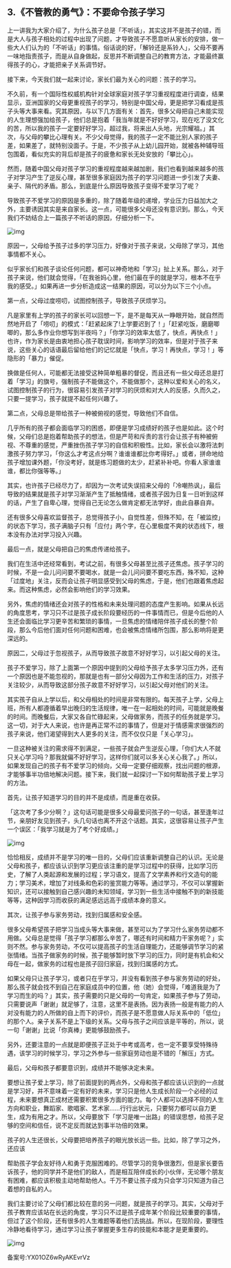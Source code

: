 ## 3.《不管教的勇气》：不要命令孩子学习
上一讲我为大家介绍了，为什么孩子总是「不听话」，其实这并不是孩子的错，而是大人与孩子相处的过程中出现了问题，才导致孩子不愿意听从家长的安排，做一些大人们认为的「不听话」的事情。俗话说的好，「解铃还是系铃人」，父母不要再一味地指责孩子，而是从自身做起，反思并不断调整自己的教育方法，才能最终赢得孩子的心，才能把亲子关系调节好。


接下来，今天我们就一起来讨论，家长们最为关心的问题：孩子的学习。


不久前，有一个国际性权威机构针对全球家庭对孩子学习重视程度进行调查，结果显示，亚洲国家的父母更重视孩子的学习，特别是中国父母，更是把学习看成是孩子头等大事来看。究其原因，与以下几方面有关：首先，很多父母把自己未能实现的人生理想强加给孩子，他们总是抱着「我当年就是不好好学习，现在吃了没文化的苦，所以我的孩子一定要好好学习，超过我，将来出人头地，光宗耀祖。」其次，与父母的攀比心理有关。不少父母觉得，我的孩子一定不能比别人家的孩子差，如果差了，就特别没面子。于是，不少孩子从上幼儿园开始，就被各种辅导班包围着，看似充实的背后却是孩子的疲惫和家长无处安放的「攀比心」。


然而，随着中国父母对孩子学习的重视程度越来越加剧，我们也看到越来越多的孩子对学习产生了逆反心理，甚至很多家庭因为孩子的学习问题进一步引发了夫妻、亲子、隔代的矛盾。那么，到底是什么原因导致孩子变得不爱学习了呢？


导致孩子不爱学习的原因是多重的，除了随着年级的递增，学业压力日益加大之外，主要诱因其实是来自家长。这一点，可能很多父母还没有意识到。那么，今天我们不妨结合上一篇孩子不听话的原因，仔细分析一下。


![img](https://pic2.zhimg.com/v2-eef5339b8fe141ab97f8d71f3ed34a4a.webp)

原因一，父母给予孩子过多的学习压力，好像对于孩子来说，父母除了学习，其他事情都不关心。


似乎家长们和孩子谈论任何问题，都可以神奇地和「学习」扯上关系。那么，对于孩子来说，他们就会觉得，「在我爸妈心里，他们最在乎的就是学习，根本不在乎我的感受。」如果再进一步分析造成这一结果的原因，可以分为以下三个小点。


第一点，父母过度唠叨，试图控制孩子，导致孩子厌烦学习。


凡是家里有上学的孩子的家长可以回想一下，是不是每天从一睁眼开始，就自然而然地开启了「唠叨」的模式：「赶紧起床了!上学要迟到了！」「赶紧吃饭，磨磨唧唧的，那么多作业你想写到半夜吗？」「你学习的效率太低了，快点，再快点！」也许，作为家长是由衷地担心孩子耽误时间，影响学习的效率，但是对于孩子来说，这些关心的话语最后留给他们的记忆就是「快点，学习！再快点，学习！」等隐形的「暴力」催促。


换做是任何人，可能都无法接受这种简单粗暴的督促，而且还有一些父母还总是打着「学习」的旗号，强制孩子不能做这个，不能做那个，这种以爱和关心的名义，试图控制孩子的行为，很容易引发孩子对学习的厌烦和对大人的反感，久而久之，只要一提学习，孩子就提不起任何兴趣了。


第二点，父母总是带给孩子一种被俯视的感觉，导致他们不自信。


几乎所有的孩子都会面临学习的困惑，即便是学习成绩好的孩子也是如此。这个时候，父母们总是抱着帮助孩子的想法，但是严苛和斥责的言行会让孩子有种被俯视、不尊重的感觉，严重挫伤孩子学习的自信和积极性。比如，家长会以激将法刺激孩子努力学习，「你这么才考这点分啊？谁谁谁都比你考得好。」或者，拼命地给孩子增加课外题，「你没考好，就是练习题做的太少，赶紧补补吧。你看人家谁谁谁，都比你强等等。」


其实，也许孩子已经尽力了，却因为一次考试失误招来父母的「冷嘲热讽」，最后导致的结果就是孩子对学习渐渐产生了抵触情绪，或者孩子因为日复一日听到这样的话，产生了自卑心理，觉得自己无论怎么做肯定都无法学好，由此自暴自弃。


还有很多父母喜欢监督孩子，总觉得孩子小，自觉性差，但殊不知，在「被监控」的状态下学习，孩子满脑子只有「应付」两个字，在心里极度不爽的状态线下，根本没有办法对学习投入兴趣。


最后一点，就是父母把自己的焦虑传递给孩子。


我们在生活中还经常看到，考试之前，有很多父母甚至比孩子还焦虑。孩子学习的时候，不是一会儿问问要不要喝水，就是一会儿问问要不要吃东西，殊不知，这种「过度地」关注，反而会让孩子明显感受到父母的焦虑，于是，他们也跟着焦虑起来。而这种焦虑，必然会影响他们的学习效果。


另外，焦虑的情绪还会对孩子的性格和未来处理问题的态度产生影响。如果从长远的角度思考，学习只不过是孩子成长阶段要经历的一件事情而已，但是今后他的人生还会面临比学习更辛苦和繁琐的事情，一旦焦虑的情绪陪伴孩子成长的整个阶段，那么今后他们面对任何问题和困难，也会被焦虑情绪所包围，那么影响将是更深远的。


原因二，父母过于忽视孩子，从而导致孩子故意不好好学习，以引起父母的关注。


孩子不爱学习，除了上面第一个原因中提到的父母给予孩子太多学习压力外，还有一个原因也是不能忽视的，那就是也有一部分父母因为工作和生活的压力，对孩子关注较少，从而导致这部分孩子故意不好好学习，以引起父母对他们的关注。


其实孩子自从上学以后，和父母相处的时间是非常有限的。每天孩子上学，父母上班，所有人都遵循着早出晚归的生活规律，唯一在一起相处的时间，可能就是晚餐的时间。而晚餐后，大家又各自忙碌起来，父母做家务，而孩子的任务就是学习。这一切，对于大人来说，也许是再正常不过的事情了，但是对于情感需求很强烈的孩子来说，他们渴望得到大人更多的关注，而不仅仅只是「关心学习」。


一旦这种被关注的需求得不到满足，一些孩子就会产生逆反心理，「你们大人不就只关心学习吗？那我就偏不好好学习，这样你们就可以多关心关心我了。」所以，如果发现自己的孩子有不爱学习的倾向，父母一定要仔细观察，找出问题的根源，才能够事半功倍地解决问题。接下来，我们就一起探讨一下如何帮助孩子爱上学习的方法。


首先，让孩子知道学习的目的并不是成绩，而是重在收获。


「这次考了多少分啊？」这句话可能是很多父母最爱问孩子的一句话，甚至逢年过节，亲朋好友见到孩子，头几句话也离不开这个话题。其实，这很容易让孩子产生一个误区：「我学习就是为了考个好成绩。」


![img](https://pica.zhimg.com/v2-5cadfb992167e9a1fd9f4ab249d89df8.webp)

恰恰相反，成绩并不是学习的唯一目的，父母们应该重新调整自己的认识。无论是父母和孩子，都应该认识到学习更应该注重的是学习过程中的获得，比如学习历史，了解了人类起源和发展的过程；学习语文，提高了文学素养和行文造句的能力；学习美术，增加了对线条和色彩的鉴赏能力等等。通过学习，不仅可以掌握新知识，还可以接触到自己感兴趣的未知领域，学习到一些生活中接触不到的新技能等等，这种因学习而收获的满足感远远高于成绩本身的意义。


其次，让孩子参与家务劳动，找到归属感和安全感。


很多父母希望孩子把学习当成头等大事来做，甚至可以为了学习什么家务劳动都不用做。父母总是觉得「孩子学习都那么辛苦了，哪还有时间和精力干家务呢？」实则不然。参与家务劳动，不仅可以提高孩子的生活自理能力，还能够调节学习的紧张情绪。当孩子做家务的时候，孩子能够暂时放下学习的压力，同时是有机会和父母在一起，做家务的过程也是孩子回归家庭，找到归属感的方式。


如果父母只让孩子学习，或者只在乎学习，并没有看到孩子参与家务劳动的好处，那么孩子就会找不到自己在家庭成员中的位置，他（她）会觉得，「难道我是为了学习而生的吗？」其实，孩子需要的只是父母的一句肯定，如果孩子参与了劳动，只需要说声「谢谢」就足够了，注意，这里不是表扬。因为表扬一般是有能力的人对没有能力的人所做的自上而下的评价，而孩子是不愿意做人际关系中的「低位」的那个人。亲子关系不是上下级的关系。父母与孩子之间应该是平等的，所以，说一句「谢谢」比说「你真棒」更能够鼓励孩子。


另外，还要注意的一点就是即便孩子正处于中考或高考，也一定不要享受特殊待遇，该学习的时候学习，学习之外参与一些家庭劳动也是不错的「解压」方式。


最后，父母和孩子都要意识到，成绩并不能够决定未来。


要想让孩子爱上学习，除了前面提到的两点外，父母和孩子都应该认识到的一点就是学习好，并不意味着一定有好的未来，学习只是他人生成长阶段一个必经的过程，未来要想真正成材还需要积累很多方面的能力。每个人都可以选择不同的人生方向和职业，舞蹈家、歌唱家、艺术家……行行出状元，只要努力都可以自力更生，成为有用之才。所以，父母要放下「学习是唯一出路」的错误思想，给孩子足够的空间和信任，说不定反而就达到事半功倍的效果。


孩子的人生还很长，父母要把培养孩子的眼光放长远一些。比如，除了学习之外，还应该


帮助孩子学会友好待人和勇于克服困难的。尽管学习的竞争很激烈，但是家长要告诉孩子，他的同学并不是他们的敌人，而是相互陪伴成长的小伙伴，无论哪个朋友有困难，都应该积极主动地帮助他人。千万不要让孩子成为只会学习只知道为自己着想的自私的人。


我们主要讨论了父母们都比较在意的另一问题，就是孩子的学习。其实，父母对于孩子教育应该站在长远的角度，学习只不过是孩子成年某个阶段比较重要的事情，但过了这个阶段，还有很多的人生难题等着他们去挑战。所以，在现阶段，要理性冷静地看待学习，通过学习让孩子掌握更多生存的技能和本能才是更重要的。


![img](https://pica.zhimg.com/v2-7c75b0836e6888d312798be8dae43101.webp)

  



备案号:YX01OZ6wRyAKEvrVz

